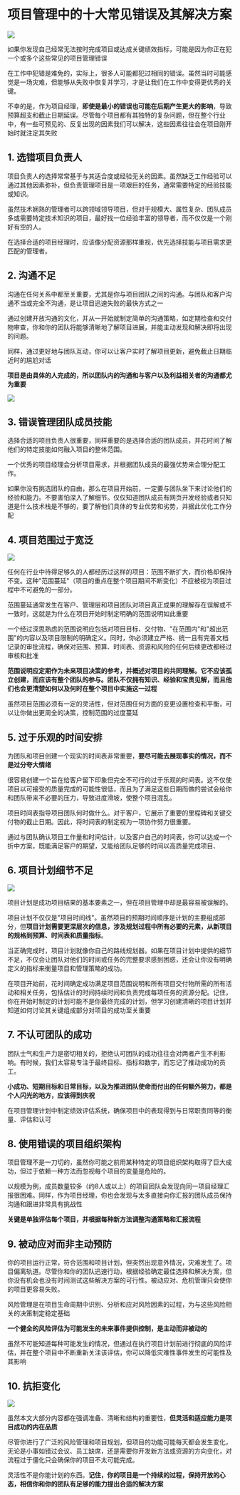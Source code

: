 # 项目管理中的十大常见错误及其解决方案

![](https://my-image.askcheng.xyz/cheng-img/2025/03/eca994da6c657c7cb8904839a5342920.png)

如果你发现自己经常无法按时完成项目或达成关键绩效指标，可能是因为你正在犯一个或多个这些常见的项目管理错误

在工作中犯错是难免的，实际上，很多人可能都犯过相同的错误。虽然当时可能感觉是一场灾难，但能够从失败中恢复并学习，才是让我们在工作中变得更优秀的关键。

不幸的是，作为项目经理，**即使是最小的错误也可能在后期产生更大的影响**，导致预算超支和截止日期延误。尽管每个项目都有其独特的复杂问题，但在整个行业中，有一些可预见的、反复出现的因素我们可以解决，这些因素往往会在项目刚开始时就注定其失败

## 1. 选错项目负责人

项目负责人的选择常常基于与其适合度或经验无关的因素。虽然缺乏工作经验可以通过其他因素弥补，但负责管理项目是一项艰巨的任务，通常需要特定的经验技能或知识。

虽然技术娴熟的管理者可以跨领域领导项目，但对于规模大、属性复杂、团队成员多或需要特定技术知识的项目，最好找一位经验丰富的领导者，而不仅仅是一个刚好有空的人。

在选择合适的项目经理时，应该像分配资源那样重视，优先选择技能与项目需求更匹配的管理者。

## 2. 沟通不足

沟通在任何关系中都至关重要，尤其是你与项目团队之间的沟通。与团队和客户沟通不当或完全不沟通，是让项目迅速失败的最快方式之一

通过创建开放沟通的文化，并从一开始就制定简单的沟通策略，如定期检查和交付物审查，你和你的团队将能够清晰地了解项目进展，并能主动发现和解决即将出现的问题。

同样，通过更好地与团队互动，你可以让客户实时了解项目更新，避免截止日期临近时的尴尬对话

**项目是由具体的人完成的，所以团队内的沟通和与客户以及利益相关者的沟通都尤为重要**

![](https://my-image.askcheng.xyz/cheng-img/2025/03/6fba3e9d0010dcd1697cf85490a20617.png)

## 3. 错误管理团队成员技能

选择合适的项目负责人很重要，同样重要的是选择合适的团队成员，并花时间了解他们的特定技能如何融入项目的整体范围。

一个优秀的项目经理会分析项目需求，并根据团队成员的最强优势来合理分配工作。

如果你没有挑选团队的自由，那么在项目开始前，一定要与团队坐下来讨论他们的经验和能力。不要害怕深入了解细节。仅仅知道团队成员有网页开发经验或者只知道是什么技术栈是不够的，要了解他们具体的专业优势和劣势，并据此优化工作分配

## 4. 项目范围过于宽泛

![](https://my-image.askcheng.xyz/cheng-img/2025/03/e8c3865a32b1fd2b8e6c4999df7fb25e.png)

任何在行业中待得足够久的人都经历过这样的项目：范围不断扩大，而价格却保持不变。这种"范围蔓延"（项目的重点在整个项目期间不断变化）不应被视为项目过程中不可避免的一部分。

范围蔓延通常发生在客户、管理层和项目团队对项目真正成果的理解存在误解或不一致时，这就是为什么在项目开始时制定明确的范围说明如此重要

一个经过深思熟虑的范围说明应包括对项目目标、交付物、"在范围内"和"超出范围"的内容以及项目限制的明确定义。同时，你必须建立严格、统一且有完善文档记录的审批流程，确保对范围、预算、时间表、资源和风险的任何后续更改都经过审核和批准

**范围说明应定期作为未来项目决策的参考，并概述对项目的共同理解。它不应该孤立创建，而应该有整个团队的参与。团队不仅拥有知识、经验和宝贵见解，而且他们也会更清楚如何以及何时在整个项目中实施这一过程**

虽然项目范围必须有一定的灵活性，但对范围任何方面的变更设置检查和平衡，可以让你做出更周全的决策，控制范围的过度蔓延

## 5. 过于乐观的时间安排

为团队和项目创建一个现实的时间表非常重要，**要尽可能去展现事实的情况，而不是过分夸大情绪**

很容易创建一个旨在给客户留下印象但完全不可行的过于乐观的时间表。这不仅使项目以可接受的质量完成的可能性很低，而且为了满足这些日期而做的尝试会给你和团队带来不必要的压力，导致进度滑坡，使整个项目混乱。

项目时间表指导项目团队何时做什么。对于客户，它展示了重要的里程碑和关键交付物的截止日期。因此，将时间表的制定视为一项协作努力很重要。

通过与团队确认项目工作量和时间估计，以及客户自己的时间表，你可以达成一个折中方案，既能满足客户的期望，又能给团队足够的时间以高质量完成项目、

## 6. 项目计划细节不足

![](https://my-image.askcheng.xyz/cheng-img/2025/03/5e797eae63ad315b2610cdd1c01e7ce0.png)

项目计划是成功项目结果的基本要素之一，但在项目管理中却是最容易被误解的。

项目计划不仅仅是"项目时间线"。虽然项目的预期时间顺序是计划的主要组成部分，但**项目计划需要更深层次的信息，涉及规划过程中所有必要的元素，从新项目的规格到预算、时间表和质量指标**。

当正确完成时，项目计划就像你自己的路线规划器。如果在项目计划中提供的细节不足，不仅会让团队对他们的时间或任务的完整要求感到困惑，还会让你没有明确定义的指标来衡量项目和管理策略的成功。

在项目开始前，花时间确定成功满足项目范围说明和所有项目交付物所需的所有活动和相关任务，包括估计的时间持续时间和负责完成每项任务的资源分配。记住，你在开始时制定的计划可能不是你最终完成的计划，但学习创建清晰的项目计划并知道如何讨论其关键组成部分对项目的成功至关重要

## 7. 不认可团队的成功

团队士气和生产力是密切相关的，拒绝认可团队的成功往往会对两者产生不利影响。有时候，我们太容易专注于最终目标、指标和数字，而忘记了推动成功的员工。

**小成功、短期目标和日常目标，以及为推进团队使命而付出的任何额外努力，都是个人闪光的地方，应该得到庆祝**

在项目管理计划中制定绩效评估系统，确保项目中的表现得到与日常职责同等的衡量、评估和认可

## 8. 使用错误的项目组织架构

项目管理不是一刀切的，虽然你可能之前用某种特定的项目组织架构取得了巨大成功，但过于依赖一种方法而忽视每个项目的变量是危险的。

以规模为例，成员数量较多（约8人或以上）的项目团队会发现向同一项目经理汇报很困难。同样，作为项目经理，你也会发现与太多直接向你汇报的团队成员保持沟通和跟进非常具有挑战性

**关键是单独评估每个项目，并根据每种新方法调整沟通策略和汇报流程**

## 9. 被动应对而非主动预防

你的项目运行正常，符合范围和项目计划，但突然出现意外情况，灾难发生了。项目偏离轨道。尽管你和你的团队迅速行动，根据经验确定最佳选择和解决方案，但你没有机会也没有时间测试这些解决方案的可行性。被动应对、危机管理只会使你的项目更容易失败。

风险管理是在项目生命周期中识别、分析和应对风险因素的过程，为与这些风险相关的决策制定稳定基础

**一个健全的风险评估为可能发生的未来事件提供控制，是主动而非被动的**

虽然不可能知道每种可能发生的情况，但通过在执行项目计划前进行彻底的风险评估，并在整个项目中不断重新关注该评估，你可以降低灾难性事件发生的可能性及其影响

## 10. 抗拒变化

![](https://my-image.askcheng.xyz/cheng-img/2025/03/26bb893923b334b45b2288bbcc79dc85.png)

虽然本文大部分内容都在强调准备、清晰和结构的重要性，**但灵活和适应能力是项目成功的内在品质**

尽管你进行了广泛的风险管理和项目规划，但项目的功能可能每天都会发生变化，无论是小事如错过会议、员工缺席，还是需要你开发新方法或资源的方向变化，对流程过于僵化只会确保你的项目不太可能完成。

灵活性不是你能计划的东西。**记住，你的项目是一个持续的过程，保持开放的心态，相信你和你的团队有足够的能力提出合适的解决方案**